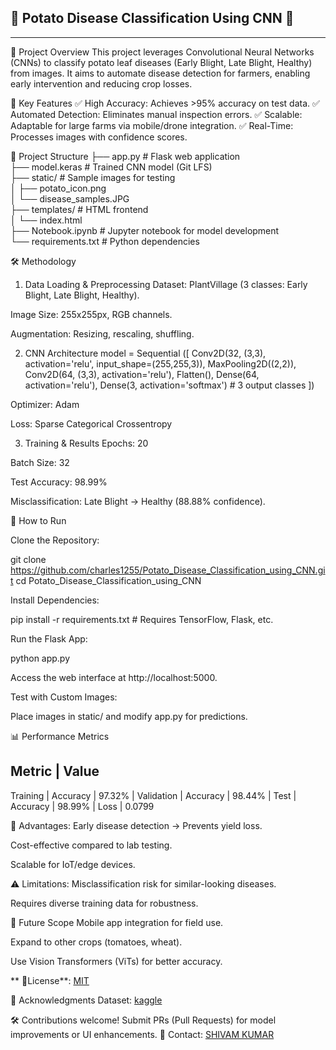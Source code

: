 
📝 Potato Disease Classification Using CNN 📝 
-----------------------------------------------
-----------------------------------------------

🌱 Project Overview
This project leverages Convolutional Neural Networks (CNNs) to classify potato leaf diseases (Early Blight, Late Blight, Healthy)
from images. It aims to automate disease detection for farmers, enabling early intervention and reducing crop losses.


📌 Key Features
✅ High Accuracy: Achieves >95% accuracy on test data.
✅ Automated Detection: Eliminates manual inspection errors.
✅ Scalable: Adaptable for large farms via mobile/drone integration.
✅ Real-Time: Processes images with confidence scores.

📂 Project Structure
├── app.py                  # Flask web application  
├── model.keras             # Trained CNN model (Git LFS)  
├── static/                 # Sample images for testing  
│   ├── potato_icon.png  
│   └── disease_samples.JPG  
├── templates/              # HTML frontend  
│   └── index.html  
├── Notebook.ipynb          # Jupyter notebook for model development  
└── requirements.txt        # Python dependencies  

🛠️ Methodology
1. Data Loading & Preprocessing
Dataset: PlantVillage (3 classes: Early Blight, Late Blight, Healthy).

Image Size: 255x255px, RGB channels.

Augmentation: Resizing, rescaling, shuffling.

2. CNN Architecture
  model = Sequential
([
    Conv2D(32, (3,3), activation='relu', input_shape=(255,255,3)),
    MaxPooling2D((2,2)),
    Conv2D(64, (3,3), activation='relu'),
    Flatten(),
    Dense(64, activation='relu'),
    Dense(3, activation='softmax')  # 3 output classes
   ])

Optimizer: Adam

Loss: Sparse Categorical Crossentropy

3. Training & Results
Epochs: 20

Batch Size: 32

Test Accuracy: 98.99%

Misclassification: Late Blight → Healthy (88.88% confidence).

🚀 How to Run

Clone the Repository:

git clone https://github.com/charles1255/Potato_Disease_Classification_using_CNN.git
cd Potato_Disease_Classification_using_CNN

Install Dependencies:

pip install -r requirements.txt  # Requires TensorFlow, Flask, etc.

Run the Flask App:

python app.py

Access the web interface at http://localhost:5000.

Test with Custom Images:

Place images in static/ and modify app.py for predictions.


📊 Performance Metrics

Metric	     |      Value
--------------------------
Training     |
Accuracy     |     	97.32%
             |
Validation   |
Accuracy     |    	98.44%
             | 
Test         |
Accuracy     |     	98.99%
             |
Loss	       |       0.0799

🌟 Advantages:
Early disease detection → Prevents yield loss.

Cost-effective compared to lab testing.

Scalable for IoT/edge devices.


⚠️ Limitations:
Misclassification risk for similar-looking diseases.

Requires diverse training data for robustness.


🔮 Future Scope
Mobile app integration for field use.

Expand to other crops (tomatoes, wheat).

Use Vision Transformers (ViTs) for better accuracy.

** 📜License**: [MIT](https://opensource.org/licenses/MIT)

🙏 Acknowledgments
Dataset: [kaggle](https://www.kaggle.com/datasets/emmarex/plantdisease)

🛠️ Contributions welcome! Submit PRs (Pull Requests) for model improvements or UI enhancements.
📧 Contact: [SHIVAM KUMAR](cgrshivam@gmail.com)











